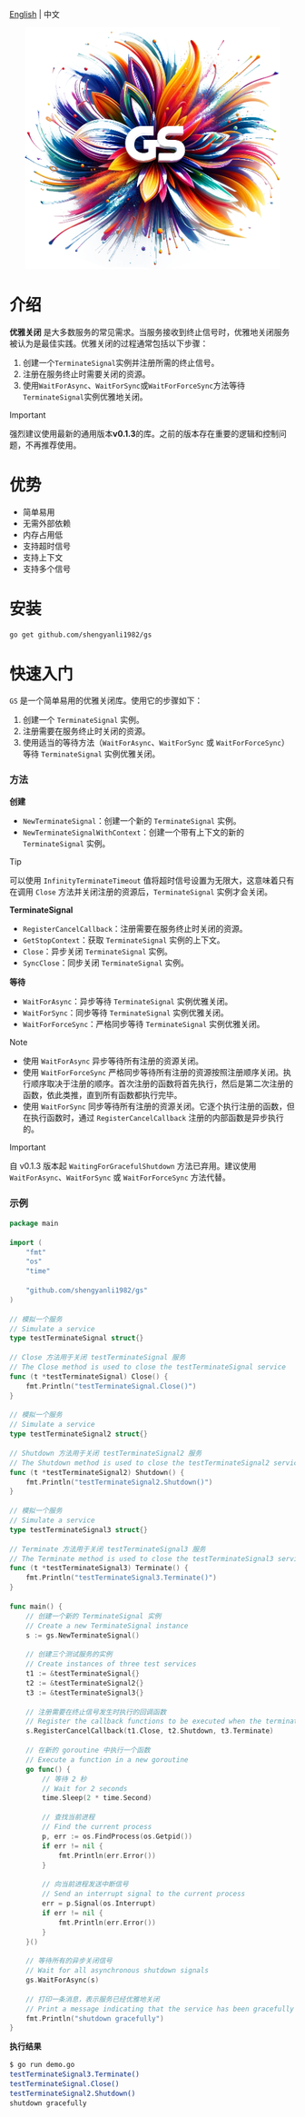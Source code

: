 [English](./README.md) | 中文

<div align="center">
	<img src="assets/logo.png" alt="logo" width="450px">
</div>

# 介绍

**优雅关闭** 是大多数服务的常见需求。当服务接收到终止信号时，优雅地关闭服务被认为是最佳实践。优雅关闭的过程通常包括以下步骤：

1. 创建一个`TerminateSignal`实例并注册所需的终止信号。
2. 注册在服务终止时需要关闭的资源。
3. 使用`WaitForAsync`、`WaitForSync`或`WaitForForceSync`方法等待`TerminateSignal`实例优雅地关闭。

> [!IMPORTANT]
> 强烈建议使用最新的通用版本**v0.1.3**的库。之前的版本存在重要的逻辑和控制问题，不再推荐使用。

# 优势

-   简单易用
-   无需外部依赖
-   内存占用低
-   支持超时信号
-   支持上下文
-   支持多个信号

# 安装

```bash
go get github.com/shengyanli1982/gs
```

# 快速入门

`GS` 是一个简单易用的优雅关闭库。使用它的步骤如下：

1. 创建一个 `TerminateSignal` 实例。
2. 注册需要在服务终止时关闭的资源。
3. 使用适当的等待方法（`WaitForAsync`、`WaitForSync` 或 `WaitForForceSync`）等待 `TerminateSignal` 实例优雅关闭。

### 方法

**创建**

-   `NewTerminateSignal`：创建一个新的 `TerminateSignal` 实例。
-   `NewTerminateSignalWithContext`：创建一个带有上下文的新的 `TerminateSignal` 实例。

> [!TIP]
> 可以使用 `InfinityTerminateTimeout` 值将超时信号设置为无限大，这意味着只有在调用 `Close` 方法并关闭注册的资源后，`TerminateSignal` 实例才会关闭。

**TerminateSignal**

-   `RegisterCancelCallback`：注册需要在服务终止时关闭的资源。
-   `GetStopContext`：获取 `TerminateSignal` 实例的上下文。
-   `Close`：异步关闭 `TerminateSignal` 实例。
-   `SyncClose`：同步关闭 `TerminateSignal` 实例。

**等待**

-   `WaitForAsync`：异步等待 `TerminateSignal` 实例优雅关闭。
-   `WaitForSync`：同步等待 `TerminateSignal` 实例优雅关闭。
-   `WaitForForceSync`：严格同步等待 `TerminateSignal` 实例优雅关闭。

> [!NOTE]
>
> -   使用 `WaitForAsync` 异步等待所有注册的资源关闭。
> -   使用 `WaitForForceSync` 严格同步等待所有注册的资源按照注册顺序关闭。执行顺序取决于注册的顺序。首次注册的函数将首先执行，然后是第二次注册的函数，依此类推，直到所有函数都执行完毕。
> -   使用 `WaitForSync` 同步等待所有注册的资源关闭。它逐个执行注册的函数，但在执行函数时，通过 `RegisterCancelCallback` 注册的内部函数是异步执行的。

> [!IMPORTANT]
> 自 v0.1.3 版本起 `WaitingForGracefulShutdown` 方法已弃用。建议使用 `WaitForAsync`、`WaitForSync` 或 `WaitForForceSync` 方法代替。

### 示例

```go
package main

import (
	"fmt"
	"os"
	"time"

	"github.com/shengyanli1982/gs"
)

// 模拟一个服务
// Simulate a service
type testTerminateSignal struct{}

// Close 方法用于关闭 testTerminateSignal 服务
// The Close method is used to close the testTerminateSignal service
func (t *testTerminateSignal) Close() {
	fmt.Println("testTerminateSignal.Close()")
}

// 模拟一个服务
// Simulate a service
type testTerminateSignal2 struct{}

// Shutdown 方法用于关闭 testTerminateSignal2 服务
// The Shutdown method is used to close the testTerminateSignal2 service
func (t *testTerminateSignal2) Shutdown() {
	fmt.Println("testTerminateSignal2.Shutdown()")
}

// 模拟一个服务
// Simulate a service
type testTerminateSignal3 struct{}

// Terminate 方法用于关闭 testTerminateSignal3 服务
// The Terminate method is used to close the testTerminateSignal3 service
func (t *testTerminateSignal3) Terminate() {
	fmt.Println("testTerminateSignal3.Terminate()")
}

func main() {
	// 创建一个新的 TerminateSignal 实例
	// Create a new TerminateSignal instance
	s := gs.NewTerminateSignal()

	// 创建三个测试服务的实例
	// Create instances of three test services
	t1 := &testTerminateSignal{}
	t2 := &testTerminateSignal2{}
	t3 := &testTerminateSignal3{}

	// 注册需要在终止信号发生时执行的回调函数
	// Register the callback functions to be executed when the termination signal occurs
	s.RegisterCancelCallback(t1.Close, t2.Shutdown, t3.Terminate)

	// 在新的 goroutine 中执行一个函数
	// Execute a function in a new goroutine
	go func() {
		// 等待 2 秒
		// Wait for 2 seconds
		time.Sleep(2 * time.Second)

		// 查找当前进程
		// Find the current process
		p, err := os.FindProcess(os.Getpid())
		if err != nil {
			fmt.Println(err.Error())
		}

		// 向当前进程发送中断信号
		// Send an interrupt signal to the current process
		err = p.Signal(os.Interrupt)
		if err != nil {
			fmt.Println(err.Error())
		}
	}()

	// 等待所有的异步关闭信号
	// Wait for all asynchronous shutdown signals
	gs.WaitForAsync(s)

	// 打印一条消息，表示服务已经优雅地关闭
	// Print a message indicating that the service has been gracefully shut down
	fmt.Println("shutdown gracefully")
}
```

**执行结果**

```bash
$ go run demo.go
testTerminateSignal3.Terminate()
testTerminateSignal.Close()
testTerminateSignal2.Shutdown()
shutdown gracefully
```
